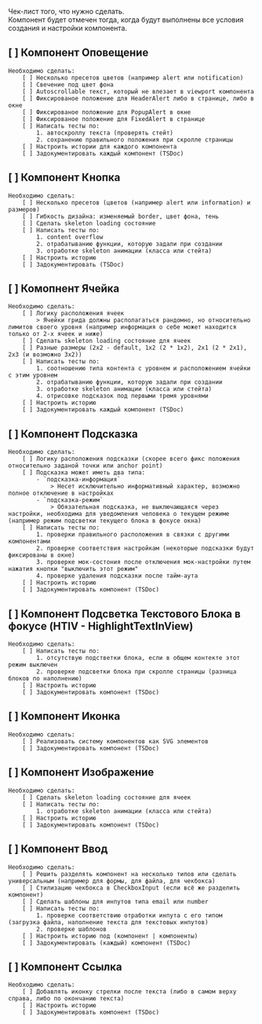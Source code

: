 Чек-лист того, что нужно сделать.  
Компонент будет отмечен тогда, когда будут выполнены все условия создания и настройки компонента.

## [ ] Компонент Оповещение

    Необходимо сделать:
        [ ] Несколько пресетов цветов (например alert или notification)
        [ ] Свечение под цвет фона
        [ ] Autoscrollable текст, который не влезает в viewport компонента
        [ ] Фиксированое положение для HeaderAlert либо в странице, либо в окне
        [ ] Фиксированое положение для PopupAlert в окне
        [ ] Фиксированое положение для FixedAlert в странице
        [ ] Написать тесты по:
            1. автоскроллу текста (проверять стейт)
            2. сохранению правильного положения при скролле страницы
        [ ] Настроить истории для каждого компонента
        [ ] Задокументировать каждый компонент (TSDoc)

## [ ] Компонент Кнопка

    Необходимо сделать:
        [ ] Несколько пресетов (цветов (например alert или information) и размеров)
        [ ] Гибкость дизайна: изменяемый border, цвет фона, тень
        [ ] Сделать skeleton loading состояние
        [ ] Написать тесты по:
            1. content overflow
            2. отрабатыванию функции, которую задали при создании
            3. отработке skeleton анимации (класса или стейта)
        [ ] Настроить историю
        [ ] Задокументировать (TSDoc)

## [ ] Комопнент Ячейка

    Необходимо сделать:
        [ ] Логику расположения ячеек
            > Ячейки грида должны располагаться рандомно, но относительно лимитов своего уровня (например информация о себе может находится только от 2-х ячеек и ниже)
        [ ] Сделать skeleton loading состояние для ячеек
        [ ] Разные размеры (2x2 - default, 1x2 (2 * 1x2), 2x1 (2 * 2x1), 2x3 (и возможно 3x2))
        [ ] Написать тесты по:
            1. соотношению типа контента с уровнем и расположением ячейки с этим уровнем
            2. отрабатыванию функции, которую задали при создании
            3. отработке skeleton анимации (класса или стейта)
            4. отрисовке подсказок под первыми тремя уровнями
        [ ] Настроить историю
        [ ] Задокументировать каждый компонент (TSDoc)

## [ ] Компонент Подсказка

    Необходимо сделать:
        [ ] Логику расположения подсказки (скорее всего фикс положения относительно заданой точки или anchor point)
        [ ] Подсказка может иметь два типа:
            - `подсказка-информация`
                > Несет исключительно информативный характер, возможно полное отключение в настройках
            - `подсказка-режим`
                > Обязательная подсказка, не выключающаяся через настройки, необходима для уведомления человека о текущем режиме (например режим подсветки текущего блока в фокусе окна)
        [ ] Написать тесты по:
            1. проверки правильного расположения в связки с другими компонентами
            2. проверке соответствия настройкам (некоторые подсказки будут фиксированы в окне)
            3. проверке мок-состония после отключения мок-настройки путем нажатия кнопки "выключить этот режим"
            4. проверке удаления подсказки после тайм-аута
        [ ] Настроить историю
        [ ] Задокументировать компонент (TSDoc)

## [ ] Компонент Подсветка Текстового Блока в фокусе (HTIV - HighlightTextInView)

    Необходимо сделать:
        [ ] Написать тесты по:
            1. отсутствую подстветки блока, если в общем контекте этот режим выключен
            2. проверке подсветки блока при скролле страницы (разница блоков по наполнению)
        [ ] Настроить историю
        [ ] Задокументировать компонент (TSDoc)

## [ ] Компонент Иконка

    Необходимо сделать:
        [ ] Реализовать систему компонентов как SVG элементов
        [ ] Задокументировать компонент (TSDoc)

## [ ] Компонент Изображение

    Необходимо сделать:
        [ ] Сделать skeleton loading состояние для ячеек
        [ ] Написать тесты по:
            1. отработке skeleton анимации (класса или стейта)
        [ ] Настроить историю
        [ ] Задокументировать компонент (TSDoc)

## [ ] Компонент Ввод

    Необходимо сделать:
        [ ] Решить разделять компонент на несколько типов или сделать универсальным (например для формы, для файла, для чекбокса)
        [ ] Стилизацию чекбокса в CheckboxInput (если всё же разделить компонент)
        [ ] Сделать шаблоны для инпутов типа email или number
        [ ] Написать тесты по:
            1. проверке соответствию отработки инпута с его типом (загрузка файла, наполнение текста для текстовых инпутов)
            2. проверке шаблонов
        [ ] Настроить историю под (компонент | компоненты)
        [ ] Задокументировать (каждый) компонент (TSDoc)

## [ ] Компонент Ссылка

    Необходимо сделать:
        [ ] Добавлять иконку стрелки после текста (либо в самом верху справа, либо по окончанию текста)
        [ ] Настроить историю
        [ ] Задокументировать компонент (TSDoc)
